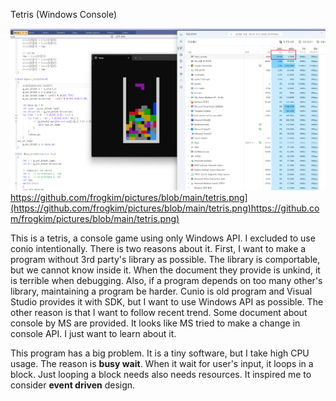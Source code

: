 Tetris (Windows Console)

![Tetris](https://github.com/frogkim/pictures/blob/main/tetris.png)https://github.com/frogkim/pictures/blob/main/tetris.png](https://github.com/frogkim/pictures/blob/main/tetris.png)https://github.com/frogkim/pictures/blob/main/tetris.png)

This is a tetris, a console game using only Windows API. I excluded to use conio intentionally. There is two reasons about it. First, I want to make a program without 3rd party's library as possible. The library is comportable, but we cannot know inside it. When the document they provide is unkind, it is terrible when debugging. Also, if a program depends on too many other's library, maintaining a program be harder. Cunio is old program and Visual Studio provides it with SDK, but I want to use Windows API as possible. The other reason is that I want to follow recent trend. Some document about console by MS are provided. It looks like MS tried to make a change in console API. I just want to learn about it.

This program has a big problem. It is a tiny software, but I take high CPU usage. The reason is **busy wait**. When it wait for user's input, it loops in a block. Just looping a block needs also needs resources. It inspired me to consider **event driven** design.
